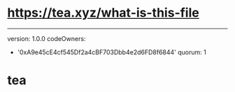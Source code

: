 # https://tea.xyz/what-is-this-file
---
version: 1.0.0
codeOwners:
  - '0xA9e45cE4cf545Df2a4cBF703Dbb4e2d6FD8f6844'
quorum: 1
# tea
